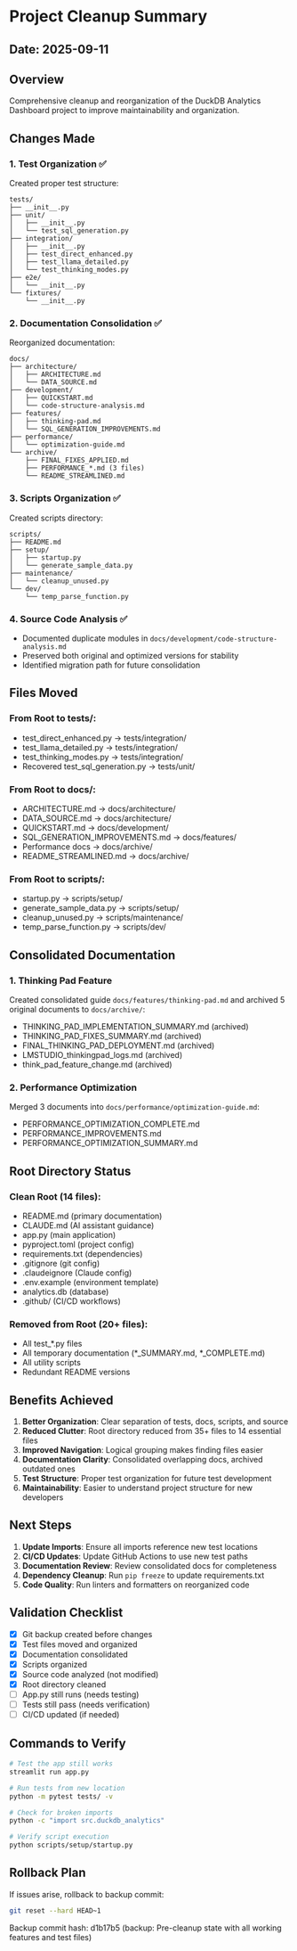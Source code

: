 # Project Cleanup Summary

## Date: 2025-09-11

## Overview
Comprehensive cleanup and reorganization of the DuckDB Analytics Dashboard project to improve maintainability and organization.

## Changes Made

### 1. Test Organization ✅
Created proper test structure:
```
tests/
├── __init__.py
├── unit/
│   ├── __init__.py
│   └── test_sql_generation.py
├── integration/
│   ├── __init__.py
│   ├── test_direct_enhanced.py
│   ├── test_llama_detailed.py
│   └── test_thinking_modes.py
├── e2e/
│   └── __init__.py
└── fixtures/
    └── __init__.py
```

### 2. Documentation Consolidation ✅
Reorganized documentation:
```
docs/
├── architecture/
│   ├── ARCHITECTURE.md
│   └── DATA_SOURCE.md
├── development/
│   ├── QUICKSTART.md
│   └── code-structure-analysis.md
├── features/
│   ├── thinking-pad.md
│   └── SQL_GENERATION_IMPROVEMENTS.md
├── performance/
│   └── optimization-guide.md
└── archive/
    ├── FINAL_FIXES_APPLIED.md
    ├── PERFORMANCE_*.md (3 files)
    └── README_STREAMLINED.md
```

### 3. Scripts Organization ✅
Created scripts directory:
```
scripts/
├── README.md
├── setup/
│   ├── startup.py
│   └── generate_sample_data.py
├── maintenance/
│   └── cleanup_unused.py
└── dev/
    └── temp_parse_function.py
```

### 4. Source Code Analysis ✅
- Documented duplicate modules in `docs/development/code-structure-analysis.md`
- Preserved both original and optimized versions for stability
- Identified migration path for future consolidation

## Files Moved

### From Root to tests/:
- test_direct_enhanced.py → tests/integration/
- test_llama_detailed.py → tests/integration/
- test_thinking_modes.py → tests/integration/
- Recovered test_sql_generation.py → tests/unit/

### From Root to docs/:
- ARCHITECTURE.md → docs/architecture/
- DATA_SOURCE.md → docs/architecture/
- QUICKSTART.md → docs/development/
- SQL_GENERATION_IMPROVEMENTS.md → docs/features/
- Performance docs → docs/archive/
- README_STREAMLINED.md → docs/archive/

### From Root to scripts/:
- startup.py → scripts/setup/
- generate_sample_data.py → scripts/setup/
- cleanup_unused.py → scripts/maintenance/
- temp_parse_function.py → scripts/dev/

## Consolidated Documentation

### 1. Thinking Pad Feature
Created consolidated guide `docs/features/thinking-pad.md` and archived 5 original documents to `docs/archive/`:
- THINKING_PAD_IMPLEMENTATION_SUMMARY.md (archived)
- THINKING_PAD_FIXES_SUMMARY.md (archived)
- FINAL_THINKING_PAD_DEPLOYMENT.md (archived)
- LMSTUDIO_thinkingpad_logs.md (archived)
- think_pad_feature_change.md (archived)

### 2. Performance Optimization
Merged 3 documents into `docs/performance/optimization-guide.md`:
- PERFORMANCE_OPTIMIZATION_COMPLETE.md
- PERFORMANCE_IMPROVEMENTS.md
- PERFORMANCE_OPTIMIZATION_SUMMARY.md

## Root Directory Status

### Clean Root (14 files):
- README.md (primary documentation)
- CLAUDE.md (AI assistant guidance)
- app.py (main application)
- pyproject.toml (project config)
- requirements.txt (dependencies)
- .gitignore (git config)
- .claudeignore (Claude config)
- .env.example (environment template)
- analytics.db (database)
- .github/ (CI/CD workflows)

### Removed from Root (20+ files):
- All test_*.py files
- All temporary documentation (*_SUMMARY.md, *_COMPLETE.md)
- All utility scripts
- Redundant README versions

## Benefits Achieved

1. **Better Organization**: Clear separation of tests, docs, scripts, and source
2. **Reduced Clutter**: Root directory reduced from 35+ files to 14 essential files
3. **Improved Navigation**: Logical grouping makes finding files easier
4. **Documentation Clarity**: Consolidated overlapping docs, archived outdated ones
5. **Test Structure**: Proper test organization for future test development
6. **Maintainability**: Easier to understand project structure for new developers

## Next Steps

1. **Update Imports**: Ensure all imports reference new test locations
2. **CI/CD Updates**: Update GitHub Actions to use new test paths
3. **Documentation Review**: Review consolidated docs for completeness
4. **Dependency Cleanup**: Run `pip freeze` to update requirements.txt
5. **Code Quality**: Run linters and formatters on reorganized code

## Validation Checklist

- [x] Git backup created before changes
- [x] Test files moved and organized
- [x] Documentation consolidated
- [x] Scripts organized
- [x] Source code analyzed (not modified)
- [x] Root directory cleaned
- [ ] App.py still runs (needs testing)
- [ ] Tests still pass (needs verification)
- [ ] CI/CD updated (if needed)

## Commands to Verify

```bash
# Test the app still works
streamlit run app.py

# Run tests from new location
python -m pytest tests/ -v

# Check for broken imports
python -c "import src.duckdb_analytics"

# Verify script execution
python scripts/setup/startup.py
```

## Rollback Plan

If issues arise, rollback to backup commit:
```bash
git reset --hard HEAD~1
```

Backup commit hash: d1b17b5 (backup: Pre-cleanup state with all working features and test files)